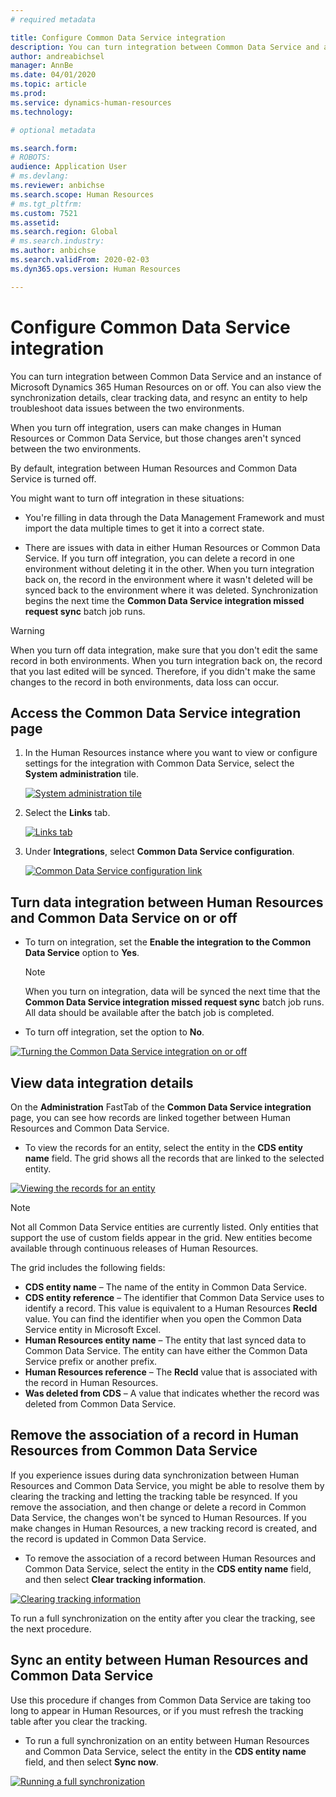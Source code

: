```yaml
---
# required metadata

title: Configure Common Data Service integration
description: You can turn integration between Common Data Service and an instance of Microsoft Dynamics 365 Human Resources on or off. You can also view the synchronization details, clear tracking data, and resync an entity to help troubleshoot data issues between the two environments.
author: andreabichsel
manager: AnnBe
ms.date: 04/01/2020
ms.topic: article
ms.prod: 
ms.service: dynamics-human-resources
ms.technology: 

# optional metadata

ms.search.form: 
# ROBOTS: 
audience: Application User
# ms.devlang: 
ms.reviewer: anbichse
ms.search.scope: Human Resources
# ms.tgt_pltfrm: 
ms.custom: 7521
ms.assetid: 
ms.search.region: Global
# ms.search.industry: 
ms.author: anbichse
ms.search.validFrom: 2020-02-03
ms.dyn365.ops.version: Human Resources

---
```


# Configure Common Data Service integration

You can turn integration between Common Data Service and an instance of Microsoft Dynamics 365 Human Resources on or off. You can also view the synchronization details, clear tracking data, and resync an entity to help troubleshoot data issues between the two environments.

When you turn off integration, users can make changes in Human Resources or Common Data Service, but those changes aren't synced between the two environments.

By default, integration between Human Resources and Common Data Service is turned off.

You might want to turn off integration in these situations:

- You're filling in data through the Data Management Framework and must import the data multiple times to get it into a correct state.

- There are issues with data in either Human Resources or Common Data Service. If you turn off integration, you can delete a record in one environment without deleting it in the other. When you turn integration back on, the record in the environment where it wasn't deleted will be synced back to the environment where it was deleted. Synchronization begins the next time the **Common Data Service integration missed request sync** batch job runs.

> [!WARNING]
> When you turn off data integration, make sure that you don't edit the same record in both environments. When you turn integration back on, the record that you last edited will be synced. Therefore, if you didn't make the same changes to the record in both environments, data loss can occur.

## Access the Common Data Service integration page

1. In the Human Resources instance where you want to view or configure settings for the integration with Common Data Service, select the **System administration** tile.

    [![System administration tile](./media/hr-select-system-administration.png)](./media/hr-select-system-administration.png)

2. Select the **Links** tab.

    [![Links tab](./media/hr-system-administration-links.png)](./media/hr-system-administration-links.png)

3. Under **Integrations**, select **Common Data Service configuration**.

    [![Common Data Service configuration link](./media/hr-select-common-data-service-configuration.png)](./media/hr-select-common-data-service-configuration.png)

## Turn data integration between Human Resources and Common Data Service on or off

- To turn on integration, set the **Enable the integration to the Common Data Service** option to **Yes**.

    > [!NOTE]
    > When you turn on integration, data will be synced the next time that the **Common Data Service integration missed request sync** batch job runs. All data should be available after the batch job is completed.

- To turn off integration, set the option to **No**.

[![Turning the Common Data Service integration on or off](./media/hr-enable-or-disable-common-data-service-integration.png)](./media/hr-enable-or-disable-common-data-service-integration.png)

## View data integration details

On the **Administration** FastTab of the **Common Data Service integration** page, you can see how records are linked together between Human Resources and Common Data Service.

- To view the records for an entity, select the entity in the **CDS entity name** field. The grid shows all the records that are linked to the selected entity.

[![Viewing the records for an entity](./media/hr-common-data-service-configuration-view-entity.png)](./media/hr-common-data-service-configuration-view-entity.png)

> [!NOTE]
> Not all Common Data Service entities are currently listed. Only entities that support the use of custom fields appear in the grid. New entities become available through continuous releases of Human Resources.

The grid includes the following fields:

- **CDS entity name** – The name of the entity in Common Data Service.
- **CDS entity reference** – The identifier that Common Data Service uses to identify a record. This value is equivalent to a Human Resources **RecId** value. You can find the identifier when you open the Common Data Service entity in Microsoft Excel.
- **Human Resources entity name** – The entity that last synced data to Common Data Service. The entity can have either the Common Data Service prefix or another prefix.
- **Human Resources reference** – The **RecId** value that is associated with the record in Human Resources.
- **Was deleted from CDS** – A value that indicates whether the record was deleted from Common Data Service.

## Remove the association of a record in Human Resources from Common Data Service

If you experience issues during data synchronization between Human Resources and Common Data Service, you might be able to resolve them by clearing the tracking and letting the tracking table be resynced. If you remove the association, and then change or delete a record in Common Data Service, the changes won't be synced to Human Resources. If you make changes in Human Resources, a new tracking record is created, and the record is updated in Common Data Service.

- To remove the association of a record between Human Resources and Common Data Service, select the entity in the **CDS entity name** field, and then select **Clear tracking information**.

[![Clearing tracking information](./media/hr-common-data-service-configuration-clear-tracking.png)](./media/hr-common-data-service-configuration-clear-tracking.png)

To run a full synchronization on the entity after you clear the tracking, see the next procedure.

## Sync an entity between Human Resources and Common Data Service

Use this procedure if changes from Common Data Service are taking too long to appear in Human Resources, or if you must refresh the tracking table after you clear the tracking.

- To run a full synchronization on an entity between Human Resources and Common Data Service, select the entity in the **CDS entity name** field, and then select **Sync now**.

[![Running a full synchronization](./media/hr-common-data-service-configuration-sync-now.png)](./media/hr-common-data-service-configuration-sync-now.png)


